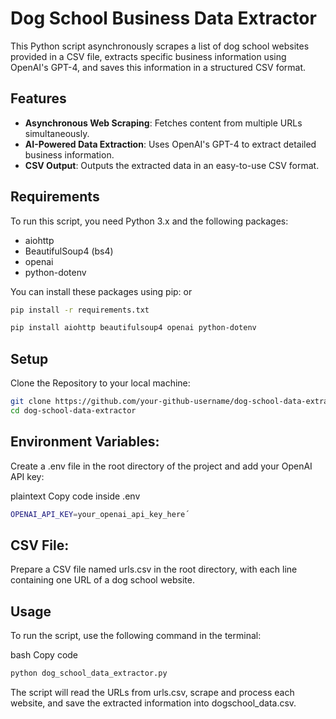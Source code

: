 # Dog School Business Data Extractor

This Python script asynchronously scrapes a list of dog school websites provided in a CSV file, extracts specific business information using OpenAI's GPT-4, and saves this information in a structured CSV format.

## Features

- **Asynchronous Web Scraping**: Fetches content from multiple URLs simultaneously.
- **AI-Powered Data Extraction**: Uses OpenAI's GPT-4 to extract detailed business information.
- **CSV Output**: Outputs the extracted data in an easy-to-use CSV format.

## Requirements

To run this script, you need Python 3.x and the following packages:

- aiohttp
- BeautifulSoup4 (bs4)
- openai
- python-dotenv

You can install these packages using pip:
or

```bash
pip install -r requirements.txt
```

```bash
pip install aiohttp beautifulsoup4 openai python-dotenv
```

## Setup

Clone the Repository to your local machine:

```bash
git clone https://github.com/your-github-username/dog-school-data-extractor.git
cd dog-school-data-extractor
```

## Environment Variables:

Create a .env file in the root directory of the project and add your OpenAI API key:

plaintext
Copy code inside .env

```bash
OPENAI_API_KEY=your_openai_api_key_here´
```

## CSV File:

Prepare a CSV file named urls.csv in the root directory, with each line containing one URL of a dog school website.

## Usage

To run the script, use the following command in the terminal:

bash
Copy code

```bash
python dog_school_data_extractor.py
```

The script will read the URLs from urls.csv, scrape and process each website, and save the extracted information into dogschool_data.csv.

